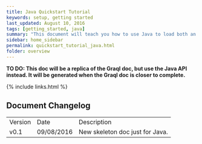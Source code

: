 ```yaml
---
title: Java Quickstart Tutorial
keywords: setup, getting started
last_updated: August 10, 2016
tags: [getting_started, java]
summary: "This document will teach you how to use Java to load both an ontology and some data into a Mindmaps Graph."
sidebar: home_sidebar
permalink: quickstart_tutorial_java.html
folder: overview
---
```


**TO DO: This doc will be a replica of the Graql doc, but use the Java API instead. It will be generated when the Graql doc is closer to complete.**



{% include links.html %}

## Document Changelog  

<table>
    <tr>
        <td>Version</td>
        <td>Date</td>
        <td>Description</td>        
    </tr>
    <tr>
        <td>v0.1</td>
        <td>09/08/2016</td>
        <td>New skeleton doc just for Java.</td>        
    </tr>
    
    
</table>
